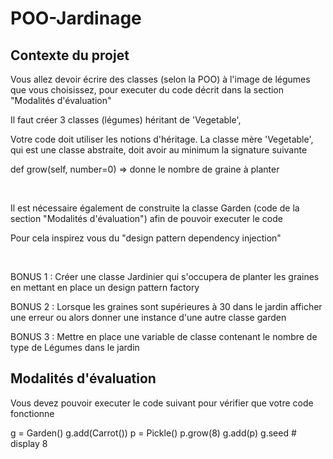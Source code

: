 # POO-Jardinage

## Contexte du projet

Vous allez devoir écrire des classes (selon la POO) à l'image de légumes que vous choisissez, pour executer du code décrit dans la section "Modalités d'évaluation"

Il faut créer 3 classes (légumes) héritant de 'Vegetable',

Votre code doit utiliser les notions d'héritage. La classe mère 'Vegetable', qui est une classe abstraite, doit avoir au minimum la signature suivante

def grow(self, number=0) => donne le nombre de graine à planter

​

Il est nécessaire également de construite la classe Garden (code de la section "Modalités d'évaluation") afin de pouvoir executer le code

Pour cela inspirez vous du "design pattern dependency injection"

​

BONUS 1 : Créer une classe Jardinier qui s'occupera de planter les graines en mettant en place un design pattern factory

BONUS 2 : Lorsque les graines sont supérieures à 30 dans le jardin afficher une erreur ou alors donner une instance d'une autre classe garden

BONUS 3 : Mettre en place une variable de classe contenant le nombre de type de Légumes dans le jardin

## Modalités d'évaluation

Vous devez pouvoir executer le code suivant pour vérifier que votre code fonctionne

g = Garden() 
g.add(Carrot()) 
p = Pickle() 
p.grow(8) 
g.add(p) 
g.seed      # display 8


